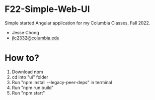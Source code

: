 # F22-Simple-Web-UI
Simple started Angular application for my Columbia Classes, Fall 2022.
- Jesse Chong
- jlc2332@columbia.edu

# How to?
1. Download npm
2. cd into "ui" folder
3. Run "npm install --legacy-peer-deps" in terminal
4. Run "npm run build"
5. Run "npm start"